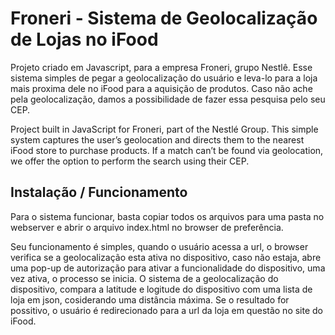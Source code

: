 # Froneri - Sistema de Geolocalização de Lojas no iFood

Projeto criado em Javascript, para a empresa Froneri, grupo Nestlê. Esse sistema simples de pegar a geolocalização do usuário e leva-lo para a loja mais proxima dele no iFood para a aquisição de produtos. Caso não ache pela geolocalização, damos a possibilidade de fazer essa pesquisa pelo seu CEP.

Project built in JavaScript for Froneri, part of the Nestlé Group. This simple system captures the user’s geolocation and directs them to the nearest iFood store to purchase products. If a match can’t be found via geolocation, we offer the option to perform the search using their CEP.

## Instalação / Funcionamento

Para o sistema funcionar, basta copiar todos os arquivos para uma pasta no webserver e abrir o arquivo index.html no browser de preferência.

Seu funcionamento é simples, quando o usuário acessa a url, o browser verifica se a geolocalização esta ativa no dispositivo, caso não estaja, abre uma pop-up de autorização para ativar a funcionalidade do dispositivo, uma vez ativa, o processo se inicia. O sistema de a geolocalização do dispositivo, compara a latitude e logitude do dispositivo com uma lista de loja em json, cosiderando uma distância máxima. Se o resultado for possitivo, o usuário é redirecionado para a url da loja em questão no site do iFood.
